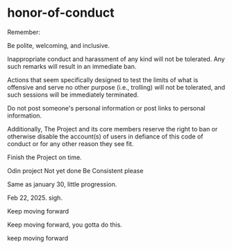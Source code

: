 # honor-of-conduct
Remember:

Be polite, welcoming, and inclusive.

Inappropriate conduct and harassment of any kind will not be tolerated. Any such remarks will result in an immediate ban.

Actions that seem specifically designed to test the limits of what is offensive and serve no other purpose (i.e., trolling) will not be tolerated, and such sessions will be immediately terminated.

Do not post someone's personal information or post links to personal information.

Additionally, The Project and its core members reserve the right to ban or otherwise disable the account(s) of users in defiance of this code of conduct or for any other reason they see fit.


Finish the Project on time. 



Odin project
Not yet done
Be Consistent please

Same as january 30, little progression.

Feb 22, 2025. sigh.

Keep moving forward

Keep moving forward, you gotta do this.

keep moving forward

